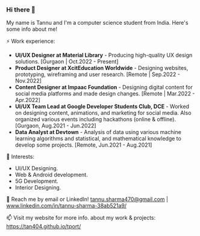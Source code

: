 ### Hi there 👋

My name is Tannu and I'm a computer science student from India. Here's some info about me!

⚡ Work experience: <br>
- **UI/UX Designer at Material Library** - Producing high-quality UX design solutions. [Gurgaon | Oct.2022 - Present]
- **Product Designer at XcitEducation Worldwide** - Designing websites, prototyping, wireframing and user research. [Remote | Sep.2022 - Nov.2022]
- **Content Designer at Impaac Foundation** - Designing digital content for social media platforms and made design changes. [Remote | Mar.2022 - Apr.2022]
- **UI/UX Team Lead at Google Developer Students Club, DCE** - Worked on designing content, animations, and marketing for social media. Also organized various events including hackathons (online & offline). [Gurgaon, Aug.2021 - Jun.2022]
- **Data Analyst at Devtown** - Analysis of data using various machine learning algorithms and statistical, and mathematical knowledge to develop some projects. [Remote, Jun.2021 - Aug.2021]

🌱 Interests:
- UI/UX Designing.
- Web & Android development.
- 5G Development.
- Interior Designing.

💬 Reach me by email or LinkedIn! tannu.sharma470@gmail.com | www.linkedin.com/in/tannu-sharma-38ab521a9/

📫 Visit my website for more info. about my work & projects: https://tan404.github.io/tport/

<!--[![Top Langs](https://github-readme-stats.vercel.app/api/top-langs?username=tan404&show_icons=true&locale=en&layout=compact)](https://github.com/anuraghazra/github-readme-stats)-->

<!--<p><img align="center" src="https://github-readme-stats.vercel.app/api/top-langs?username=tan404&show_icons=true&locale=en&layout=compact" alt="tan404" /></p>-->

<!--

Here are some ideas to get you started:

- 🔭 I’m currently working on ...
- 🌱 I’m currently learning ...
- 👯 I’m looking to collaborate on ...
- 🤔 I’m looking for help with ...
- 💬 Ask me about ...
- 📫 How to reach me: ...
- 😄 Pronouns: ...
- ⚡ Fun fact: ...

-->
